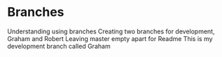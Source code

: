 # Branches
Understanding using branches
Creating two branches for development, Graham and Robert
Leaving master empty apart for Readme
This is my development branch called Graham
